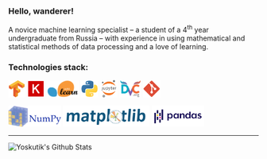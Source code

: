 ### Hello, wanderer!

A novice machine learning specialist – a student of a 4<sup>th</sup> year undergraduate from Russia
– with experience in using mathematical and statistical methods of data processing and a love of
learning.

### Technologies stack:

[<img alt="TensorFlow" height="35px" src="https://raw.githubusercontent.com/Yoskutik/Yoskutik/master/images/TensorFlow.svg" />][site]
[<img alt="Keras" height="35px" src="https://raw.githubusercontent.com/Yoskutik/Yoskutik/master/images/Keras.svg" />][site]
[<img alt="Scikit Learn" height="35px" src="https://raw.githubusercontent.com/Yoskutik/Yoskutik/master/images/Scikit-Learn.svg" />][site]
[<img alt="Python" height="35px" src="https://raw.githubusercontent.com/Yoskutik/Yoskutik/master/images/Python.svg" />][site]
[<img alt="Jupyter" height="35px" src="https://raw.githubusercontent.com/Yoskutik/Yoskutik/master/images/Jupyter.svg" />][site]
[<img alt="DVC" height="35px" src="https://raw.githubusercontent.com/Yoskutik/Yoskutik/master/images/DVC.svg" />][site]
[<img alt="Git" height="35px" src="https://raw.githubusercontent.com/Yoskutik/Yoskutik/master/images/Git.svg" />][site]

[<img alt="NumPy" height="42px" src="https://raw.githubusercontent.com/Yoskutik/Yoskutik/master/images/NumPy.svg" />][site]
[<img alt="Matplotlib" height="42px" src="https://raw.githubusercontent.com/Yoskutik/Yoskutik/master/images/Matplotlib.svg" />][site] 
[<img alt="Pandas" height="42px" src="https://raw.githubusercontent.com/Yoskutik/Yoskutik/master/images/Pandas.svg" />][site] 

---

<img alt="Yoskutik's Github Stats" src="https://github-readme-stats.codestackr.vercel.app/api?username=Yoskutik&show_icons=true&hide_border=false" />

[site]: https://github.com/Yoskutik
